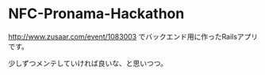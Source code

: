 # NFC-Pronama-Hackathon
http://www.zusaar.com/event/1083003 でバックエンド用に作ったRailsアプリです。

少しずつメンテしていければ良いな、と思いつつ。
